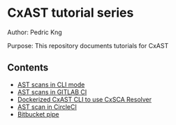 # CxAST tutorial series

Author:   Pedric Kng

Purpose:  This repository documents tutorials for CxAST

## Contents
* [AST scans in CLI mode](cli/README.md)
* [AST scans in GITLAB CI](gitlab/README.md)
* [Dockerized CxAST CLI to use CxSCA Resolver](ast-scaresolver/README.md)
* [AST scan in CircleCI](circleci/README.md)
* [Bitbucket pipe](https://bitbucket.org/cxdemosg/cx-ast-pipe)